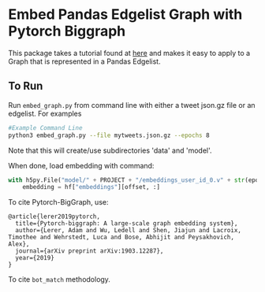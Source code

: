 # Embed Pandas Edgelist Graph with Pytorch Biggraph

This package takes a tutorial found at [here](https://github.com/facebookresearch/PyTorch-BigGraph/blob/master/torchbiggraph/examples/livejournal.py) and makes it easy to apply to a Graph that is represented in a Pandas Edgelist.  

## To Run

Run `embed_graph.py` from command line with either a tweet json.gz file or an edgelist.  For examples


```bash
#Example Command Line
python3 embed_graph.py --file mytweets.json.gz --epochs 8
```

Note that this will create/use subdirectories 'data' and 'model'.

When done, load embedding with command:

```python
with h5py.File("model/" + PROJECT + "/embeddings_user_id_0.v" + str(epochs) + ".h5", "r") as hf:
    embedding = hf["embeddings"][offset, :]
```

To cite Pytorch-BigGraph, use:

```
@article{lerer2019pytorch,
  title={Pytorch-biggraph: A large-scale graph embedding system},
  author={Lerer, Adam and Wu, Ledell and Shen, Jiajun and Lacroix, Timothee and Wehrstedt, Luca and Bose, Abhijit and Peysakhovich, Alex},
  journal={arXiv preprint arXiv:1903.12287},
  year={2019}
}
```

To cite `bot_match` methodology.
